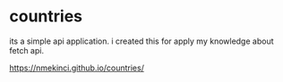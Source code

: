 # countries

its a simple api application. i created this for apply my knowledge about fetch api.

https://nmekinci.github.io/countries/
